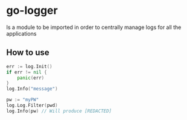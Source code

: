 # go-logger
Is a module to be imported in order to centrally manage logs for all the applications

## How to use
``` go
err := log.Init()
if err != nil {
    panic(err)
}
log.Info("message")

pw := "myPW"
log.Log.Filter(pwd)
log.Info(pw) // Will produce [REDACTED]
```

